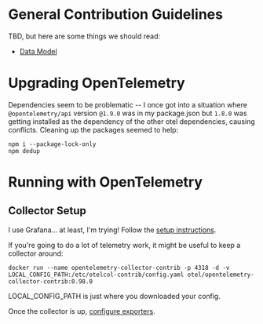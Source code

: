 # General Contribution Guidelines

TBD, but here are some things we should read:


* [Data Model](packages/api/README.md#data-model)

# Upgrading OpenTelemetry

Dependencies seem to be problematic -- I once got into a situation where `@opentelemetry/api` version `@1.9.0` was in my package.json but `1.8.0` was getting installed as the dependency of the other otel dependencies, causing conflicts.  Cleaning up the packages seemed to help:

```
npm i --package-lock-only
npm dedup
```

# Running with OpenTelemetry

## Collector Setup

I use Grafana... at least, I'm trying! Follow the [setup instructions](https://grafana.com/docs/grafana-cloud/monitor-applications/application-observability/setup/collector/opentelemetry-collector/).

If you're going to do a lot of telemetry work, it might be useful to keep a collector around:

```
docker run --name opentelemetry-collector-contrib -p 4318 -d -v LOCAL_CONFIG_PATH:/etc/otelcol-contrib/config.yaml otel/opentelemetry-collector-contrib:0.98.0
```

LOCAL_CONFIG_PATH is just where you downloaded your config.

Once the collector is up, [configure exporters](https://opentelemetry.io/docs/languages/js/exporters/#otlp-dependencies).